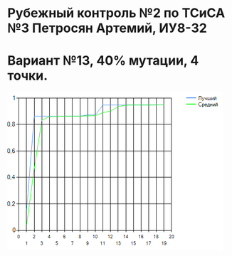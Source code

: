 # Рубежный контроль №2 по ТСиСА №3 Петросян Артемий, ИУ8-32
# Вариант №13, 40% мутации, 4 точки.
![alt text](rk2.png "")
